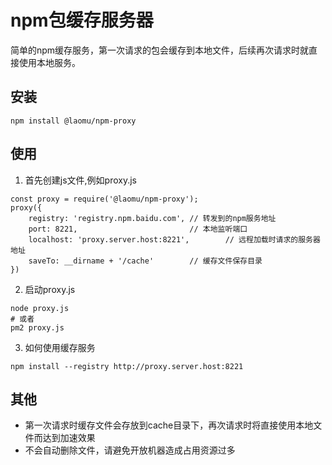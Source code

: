 # npm包缓存服务器

简单的npm缓存服务，第一次请求的包会缓存到本地文件，后续再次请求时就直接使用本地服务。


## 安装
```
npm install @laomu/npm-proxy
```

## 使用

1. 首先创建js文件,例如proxy.js
```
const proxy = require('@laomu/npm-proxy');
proxy({
    registry: 'registry.npm.baidu.com', // 转发到的npm服务地址
    port: 8221,                         // 本地监听端口
    localhost: 'proxy.server.host:8221',        // 远程加载时请求的服务器地址
    saveTo: __dirname + '/cache'        // 缓存文件保存目录
})
```
2. 启动proxy.js
```
node proxy.js
# 或者
pm2 proxy.js
```
3. 如何使用缓存服务
```
npm install --registry http://proxy.server.host:8221
```

## 其他
* 第一次请求时缓存文件会存放到cache目录下，再次请求时将直接使用本地文件而达到加速效果
* 不会自动删除文件，请避免开放机器造成占用资源过多
